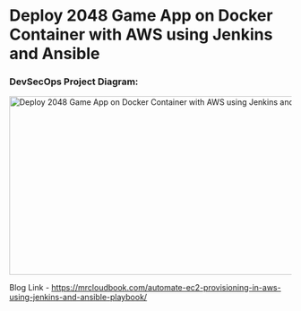 # Deploy 2048 Game App on Docker Container with AWS using Jenkins and Ansible 

### DevSecOps Project Diagram:
<img width="566" height="319" alt="Deploy 2048 Game App on Docker Container with AWS using Jenkins and Ansible" src="https://github.com/user-attachments/assets/9e5b2734-4e50-4220-b6d1-b2f1866a7389" />


Blog Link - https://mrcloudbook.com/automate-ec2-provisioning-in-aws-using-jenkins-and-ansible-playbook/

